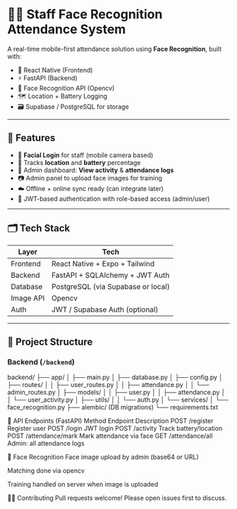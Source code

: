 # 🧑‍💼 Staff Face Recognition Attendance System

A real-time mobile-first attendance solution using **Face Recognition**, built with:

- 📱 React Native (Frontend)
- ⚡ FastAPI (Backend)
- 🧠 Face Recognition API (Opencv)
- 🗺️ Location + Battery Logging
- 🗃️ Supabase / PostgreSQL for storage

---

## 🚀 Features

- 🔐 **Facial Login** for staff (mobile camera based)
- 📍 Tracks **location** and **battery** percentage
- 🧾 Admin dashboard: **View activity** & **attendance logs**
- 📷 Admin panel to upload face images for training
- ☁️ Offline + online sync ready (can integrate later)
- 🔧 JWT-based authentication with role-based access (admin/user)

---

## 🗂️ Tech Stack

| Layer       | Tech                                |
|-------------|-------------------------------------|
| Frontend    | React Native + Expo + Tailwind      |
| Backend     | FastAPI + SQLAlchemy + JWT Auth     |
| Database    | PostgreSQL (via Supabase or local)  |
| Image API   | Opencv               |
| Auth        | JWT / Supabase Auth (optional)      |

---

## 📁 Project Structure

### Backend (`/backend`)

backend/
├── app/
│ ├── main.py
│ ├── database.py
│ ├── config.py
│ ├── routes/
│ │ ├── user_routes.py
│ │ ├── attendance.py
│ │ └── admin_routes.py
│ ├── models/
│ │ ├── user.py
│ │ ├── attendance.py
│ │ └── user_activity.py
│ ├── utils/
│ │ └── auth.py
│ └── services/
│ └── face_recognition.py
├── alembic/ (DB migrations)
└── requirements.txt


🧪 API Endpoints (FastAPI)
Method	Endpoint	Description
POST	/register	Register user
POST	/login	JWT login
POST	/activity	Track battery/location
POST	/attendance/mark	Mark attendance via face
GET	/attendance/all	Admin: all attendance logs



📸 Face Recognition
Face image upload by admin (base64 or URL)

Matching done via opencv

Training handled on server when image is uploaded

👨‍💻 Contributing
Pull requests welcome! Please open issues first to discuss.
